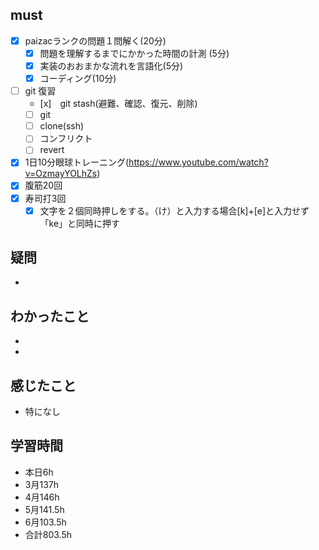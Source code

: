

## must
- [x] paizacランクの問題１問解く(20分)
  - [x] 問題を理解するまでにかかった時間の計測 (5分)
  - [x] 実装のおおまかな流れを言語化(5分)
  - [x] コーディング(10分)
- [ ] git 復習
  - [x]　git stash(避難、確認、復元、削除)
  - [ ] git
  - [ ] clone(ssh)
  - [ ] コンフリクト
  - [ ] revert 
- [x] 1日10分眼球トレーニング(https://www.youtube.com/watch?v=OzmayYOLhZs)
- [x] 腹筋20回
- [x] 寿司打3回
  - [x] 文字を２個同時押しをする。（け）と入力する場合[k]+[e]と入力せず「ke」と同時に押す

## 疑問
- 


## わかったこと
- 
- 
## 感じたこと
- 特になし

## 学習時間
  - 本日6h
  - 3月137h
  - 4月146h
  - 5月141.5h
  - 6月103.5h　
  - 合計803.5h
    

